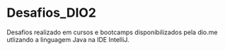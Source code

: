# Desafios_DIO2
Desafios realizado em cursos e bootcamps disponibilizados pela dio.me utlizando a linguagem Java na IDE IntelliJ.
